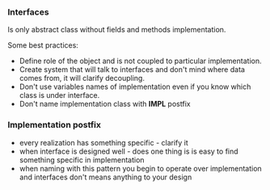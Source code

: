 ### Interfaces

Is only abstract class without fields and methods implementation.

Some best practices: 
* Define role of the object and is not coupled to particular implementation.
* Create system that will talk to interfaces and don't mind where data comes from, it will clarify decoupling.
* Don't use variables names of implementation even if you know which class is under interface.
* Don't name implementation class with **IMPL** postfix

### Implementation postfix
* every realization has something specific - clarify it
* when interface is designed well - does one thing is is easy to find something specific in implementation
* when naming with this pattern you begin to operate over implementation and interfaces don't means anything to your 
design